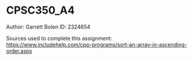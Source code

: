 # CPSC350_A4

Author: Garrett Bolen
ID: 2324654

Sources used to complete this assignment:
https://www.includehelp.com/cpp-programs/sort-an-array-in-ascending-order.aspx
